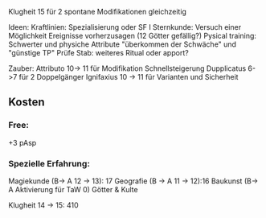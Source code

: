 Klugheit 15 für 2 spontane Modifikationen gleichzeitig

Ideen:
Kraftlinien: Spezialisierung oder SF I
Sternkunde: Versuch einer Möglichkeit Ereignisse vorherzusagen (12 Götter gefällig?)
Pysical training: Schwerter und physiche Attribute "überkommen der Schwäche" und "günstige TP"
Prüfe Stab: weiteres Ritual oder apport?

Zauber:
Attributo 10-> 11 für Modifikation Schnellsteigerung
Dupplicatus 6->7 für 2 Doppelgänger
Ignifaxius 10 -> 11 für Varianten und Sicherheit

## Kosten
### Free:
+3 pAsp
### Spezielle Erfahrung:
Magiekunde (B-> A 12 -> 13): 17
Geografie (B -> A 11 -> 12):16
Baukunst (B-> A Aktivierung für TaW 0)
Götter & Kulte 


Klugheit 14 -> 15: 410



